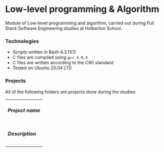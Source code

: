 # Low-level programming & Algorithm
Module of Low-level programming and algorithm, carried out during Full Stack Software Engineering studies at Holberton School.

### Technologies
-   Scripts written in Bash 4.3.11(1)
-   C files are compiled using `gcc 4.8.4`
-   C files are written according to the C90 standard
-   Tested on Ubuntu 20.04 LTS

### Projects
All of the following folders are projects done during the studies:
<table>
    <tr>
      <td><h5>Project name</h5></td>
    </tr>
  <tr>
      <td><h5>Description</h5></td>
    </tr>
</table>
